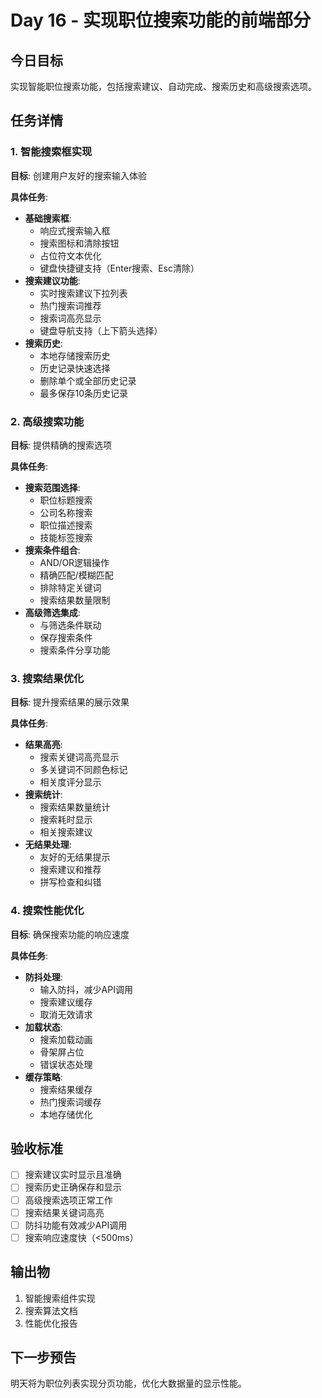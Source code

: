 # Day 16 - 实现职位搜索功能的前端部分

## 今日目标
实现智能职位搜索功能，包括搜索建议、自动完成、搜索历史和高级搜索选项。

## 任务详情

### 1. 智能搜索框实现
**目标**: 创建用户友好的搜索输入体验

**具体任务**:
- **基础搜索框**:
  - 响应式搜索输入框
  - 搜索图标和清除按钮
  - 占位符文本优化
  - 键盘快捷键支持（Enter搜索、Esc清除）
- **搜索建议功能**:
  - 实时搜索建议下拉列表
  - 热门搜索词推荐
  - 搜索词高亮显示
  - 键盘导航支持（上下箭头选择）
- **搜索历史**:
  - 本地存储搜索历史
  - 历史记录快速选择
  - 删除单个或全部历史记录
  - 最多保存10条历史记录

### 2. 高级搜索功能
**目标**: 提供精确的搜索选项

**具体任务**:
- **搜索范围选择**:
  - 职位标题搜索
  - 公司名称搜索
  - 职位描述搜索
  - 技能标签搜索
- **搜索条件组合**:
  - AND/OR逻辑操作
  - 精确匹配/模糊匹配
  - 排除特定关键词
  - 搜索结果数量限制
- **高级筛选集成**:
  - 与筛选条件联动
  - 保存搜索条件
  - 搜索条件分享功能

### 3. 搜索结果优化
**目标**: 提升搜索结果的展示效果

**具体任务**:
- **结果高亮**:
  - 搜索关键词高亮显示
  - 多关键词不同颜色标记
  - 相关度评分显示
- **搜索统计**:
  - 搜索结果数量统计
  - 搜索耗时显示
  - 相关搜索建议
- **无结果处理**:
  - 友好的无结果提示
  - 搜索建议和推荐
  - 拼写检查和纠错

### 4. 搜索性能优化
**目标**: 确保搜索功能的响应速度

**具体任务**:
- **防抖处理**:
  - 输入防抖，减少API调用
  - 搜索建议缓存
  - 取消无效请求
- **加载状态**:
  - 搜索加载动画
  - 骨架屏占位
  - 错误状态处理
- **缓存策略**:
  - 搜索结果缓存
  - 热门搜索词缓存
  - 本地存储优化



## 验收标准
- [ ] 搜索建议实时显示且准确
- [ ] 搜索历史正确保存和显示
- [ ] 高级搜索选项正常工作
- [ ] 搜索结果关键词高亮
- [ ] 防抖功能有效减少API调用
- [ ] 搜索响应速度快（<500ms）

## 输出物
1. 智能搜索组件实现
2. 搜索算法文档
3. 性能优化报告

## 下一步预告
明天将为职位列表实现分页功能，优化大数据量的显示性能。
